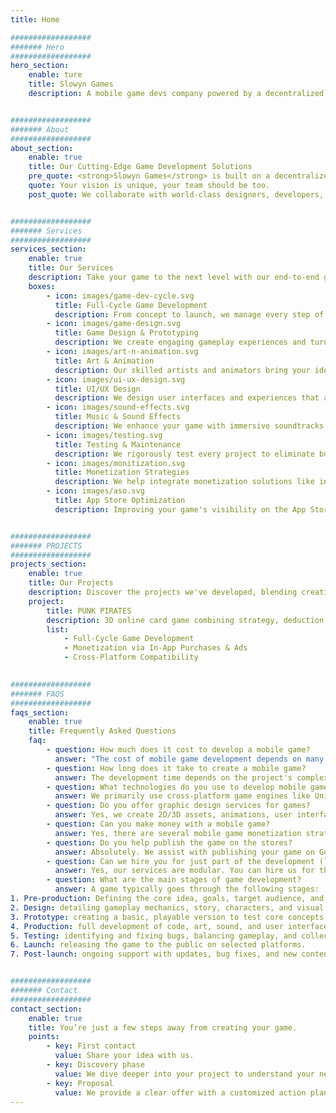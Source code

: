 ```yaml
---
title: Home

##################
####### Hero
##################
hero_section:
    enable: ture
    title: Slowyn Games
    description: A mobile game devs company powered by a decentralized network of top talent.


##################
####### About
##################    
about_section:
    enable: true
    title: Our Cutting-Edge Game Development Solutions
    pre_quote: <strong>Slowyn Games</strong> is built on a decentralized production model, designed to offer flexibility, responsiveness, and instant access to top specialized talent from around the world. For every project, we assemble a custom-built team, precisely tailored to the needs, goals, and style of the game to be developed.
    quote: Your vision is unique, your team should be too.
    post_quote: We collaborate with world-class designers, developers, and artists to deliver high-quality projects tailored to your vision. Acting as the bridge between creativity and execution, we ensure every game we craft captivates and inspires. 


##################
####### Services
##################  
services_section: 
    enable: true
    title: Our Services
    description: Take your game to the next level with our end-to-end gaming solutions.
    boxes:
        - icon: images/game-dev-cycle.svg
          title: Full-Cycle Game Development
          description: From concept to launch, we manage every step of the game development process. We deliver highperformance games using industry-leading tools like Unity and Unreal Engine. Our games are built to work seamlessly across platforms, including iOS and Android, ensuring maximum reach.
        - icon: images/game-design.svg
          title: Game Design & Prototyping
          description: We create engaging gameplay experiences and turn your ideas into tangible concepts. From mechanics to storytelling, we design fun and balanced games. Prototyping and Minimum Viable Products (MVPs) help test and refine your vision.
        - icon: images/art-n-animation.svg
          title: Art & Animation
          description: Our skilled artists and animators bring your ideas to life with stunning 2D/3D graphics, character designs, and cinematic animations that captivate players.
        - icon: images/ui-ux-design.svg
          title: UI/UX Design
          description: We design user interfaces and experiences that are sleek, intuitive, and optimized for mobile platforms, ensuring players enjoy seamless interactions with your game.
        - icon: images/sound-effects.svg
          title: Music & Sound Effects
          description: We enhance your game with immersive soundtracks and sound effects, crafting a rich audio experience that complements the gameplay and elevates player engagement.
        - icon: images/testing.svg
          title: Testing & Maintenance
          description: We rigorously test every project to eliminate bugs and ensure flawless performance. Post-launch, we provide ongoing updates, bug fixes, and fresh content to keep your game engaging over time.
        - icon: images/monitization.svg
          title: Monetization Strategies
          description: We help integrate monetization solutions like in-app purchases, ads, and subscription models to generate revenue while maintaining an enjoyable player experience.
        - icon: images/aso.svg
          title: App Store Optimization
          description: Improving your game's visibility on the App Store and Google Play through an optimized store listing, targeted keywords, and attractive visuals.


##################
####### PROJECTS
##################  
projects_section:
    enable: true
    title: Our Projects
    description: Discover the projects we've developed, blending creativity with expertise.
    project:
        title: PUNK PIRATES
        description: 3D online card game combining strategy, deduction, and bluffing, set in a unique cyberpunk-pirate universe.
        list:
            - Full-Cycle Game Development
            - Monetization via In-App Purchases & Ads
            - Cross-Platform Compatibility
            

##################
####### FAQS
##################  
faqs_section:
    enable: true
    title: Frequently Asked Questions
    faq:
        - question: How much does it cost to develop a mobile game?
          answer: "The cost of mobile game development depends on many factors: gameplay complexity, 2D or 3D graphics, number of features, integrated monetization, and more. On average, a simple mobile game can cost between €10,000 and €20,000, while a more ambitious project can exceed €50,000. We provide personalized quotes tailored to your budget."
        - question: How long does it take to create a mobile game?
          answer: The development time depends on the project's complexity. A small mobile game can be built in 6 to 8 weeks, while a more complete game may take several months. We work in agile sprints to deliver a playable prototype quickly and iterate with you.,
        - question: What technologies do you use to develop mobile games?
          answer: We primarily use cross-platform game engines like Unity and Unreal Engine, which allow us to create high-performance games compatible with both iOS and Android. The technology is chosen based on the type of game and your specific requirements.,
        - question: Do you offer graphic design services for games?
          answer: Yes, we create 2D/3D assets, animations, user interfaces (UI), and custom visual elements adapted to your game’s style. We can also integrate existing assets if you provide them.,
        - question: Can you make money with a mobile game?
          answer: Yes, there are several mobile game monetization strategies: in-app purchases, in-game ads, subscriptions, or premium paid games. We’ll advise you on the best approach based on your concept and target audience.,
        - question: Do you help publish the game on the stores?
          answer: Absolutely. We assist with publishing your game on Google Play and the App Store, including visuals creation, product page writing, ASO optimization, and submission processes with Apple and Google.,
        - question: Can we hire you for just part of the development (like game design or programming)?
          answer: Yes, our services are modular. You can hire us for the entire project or just specific parts: programming, game design, UI, QA testing, etc. We adapt to your workflow.,
        - question: What are the main stages of game development? 
          answer: A game typically goes through the following stages:
1. Pre-production: Defining the core idea, goals, target audience, and planning the project.
2. Design: detailing gameplay mechanics, story, characters, and visual direction.
3. Prototype: creating a basic, playable version to test core concepts.
4. Production: full development of code, art, sound, and user interface.
5. Testing: identifying and fixing bugs, balancing gameplay, and collecting player feedback.
6. Launch: releasing the game to the public on selected platforms.
7. Post-launch: ongoing support with updates, bug fixes, and new content.,


##################
####### Contact
##################  
contact_section:
    enable: true
    title: You’re just a few steps away from creating your game.
    points: 
        - key: First contact
          value: Share your idea with us. 
        - key: Discovery phase
          value: We dive deeper into your project to understand your needs and vision.
        - key: Proposal
          value: We provide a clear offer with a customized action plan.
---
```


